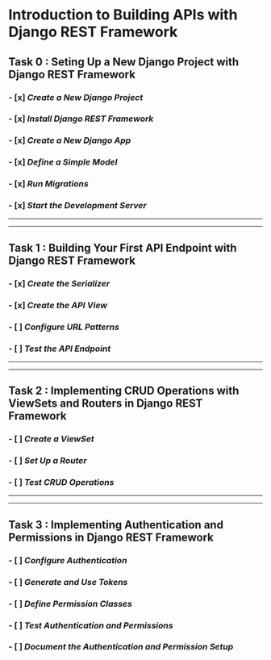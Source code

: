 # Introduction to Building APIs with Django REST Framework

## Task 0 : Seting Up a New Django Project with Django REST Framework
### - [x] *Create a New Django Project*
### - [x] *Install Django REST Framework*
### - [x] *Create a New Django App*
### - [x] *Define a Simple Model*
### - [x] *Run Migrations*
### - [x] *Start the Development Server*
---
---
## Task 1 : Building Your First API Endpoint with Django REST Framework
### - [x] *Create the Serializer*
### - [x] *Create the API View*
### - [ ] *Configure URL Patterns*
### - [ ] *Test the API Endpoint*
---
---
## Task 2 : Implementing CRUD Operations with ViewSets and Routers in Django REST Framework
### - [ ] *Create a ViewSet*
### - [ ] *Set Up a Router*
### - [ ] *Test CRUD Operations*
---
---
## Task 3 : Implementing Authentication and Permissions in Django REST Framework
### - [ ] *Configure Authentication*
### - [ ] *Generate and Use Tokens*
### - [ ] *Define Permission Classes*
### - [ ] *Test Authentication and Permissions*
### - [ ] *Document the Authentication and Permission Setup*
